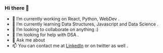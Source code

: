 ### Hi there 👋

<!--
**Vidit-jindal/Vidit-jindal** is a ✨ _special_ ✨ repository because its `README.md` (this file) appears on your GitHub profile. -->

- 🔭 I’m currently working on React, Python, WebDev .
- 🌱 I’m currently learning Data Structures, Javascript and Data Science .
- 👯 I’m looking to collaborate on anything :)
- 🤔 I’m looking for help with DSA . 
- 💬 Ask me about 
- 📫 You can contact me at [LinkedIn](https://www.linkedin.com/in/vidit-jindal-53270a182/) or on twitter as well .
